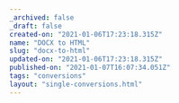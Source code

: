 ```yaml
---
_archived: false
_draft: false
created-on: "2021-01-06T17:23:18.315Z"
name: "DOCX to HTML"
slug: "docx-to-html"
updated-on: "2021-01-06T17:23:18.315Z"
published-on: "2021-01-07T16:07:34.051Z"
tags: "conversions"
layout: "single-conversions.html"
---
```



